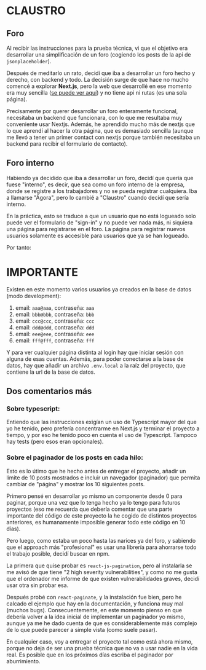 # CLAUSTRO

## Foro

Al recibir las instrucciones para la prueba técnica, vi que el objetivo era desarrollar
una simplificación de un foro (cogiendo los posts de la api de `jsonplaceholder`).

Después de meditarlo un rato, decidí que iba a desarrollar un foro hecho y derecho, con backend y todo. 
La decisión surge de que hace no mucho comencé a explorar **Next.js**, pero la web que desarrollé en ese
momento era muy sencilla ([se puede ver aquí](https://ioracle.es)) y no tiene api ni rutas (es una sola página).

Precisamente por querer desarrollar un foro enteramente funcional, necesitaba un backend que funcionara,
con lo que me resultaba muy conveniente usar Nextjs. Además, he aprendido mucho más de nextjs 
que lo que aprendí al hacer la otra página, que es demasiado sencilla (aunque me llevó a tener un primer
contact con nextjs porque también necesitaba un backend para recibir el formulario de contacto).


## Foro interno

Habiendo ya decidido que iba a desarrollar un foro, decidí que quería que fuese "interno", es decir, 
que sea como un foro interno de la empresa, donde se registre a los trabajadores y no se pueda registrar
cualquiera. Iba a llamarse "Ágora", pero lo cambié a "Claustro" cuando decidí que sería interno.

En la práctica, esto se traduce a que un usuario que no está logueado solo puede ver el formulario de "sign-in"
y no puede ver nada más, ni siquiera una página para registrarse en el foro. La página para registrar nuevos usuarios solamente 
es accesible para usuarios que ya se han logueado.

Por tanto:

# IMPORTANTE

Existen en este momento varios usuarios ya creados en la base de datos (modo development):

1. email: `aaa@aaa`, contraseña: `aaa`
2. email: `bbb@bbb`, contraseña: `bbb`
3. email: `ccc@ccc`, contraseña: `ccc`
4. email: `ddd@ddd`, contraseña: `ddd`
5. email: `eee@eee`, contraseña: `eee`
6. email: `fff@fff`, contraseña: `fff`

Y para ver cualquier página distinta al login hay que iniciar sesión con alguna de esas cuentas.
Además, para poder conectarse a la base de datos, hay que añadir un archivo `.env.local` a la raíz
del proyecto, que contiene la url de la base de datos.

## Dos comentarios más

### Sobre typescript:

Entiendo que las instrucciones exigían un uso de Typescript mayor del que yo he tenido, pero
prefería concentrarme en Next.js y terminar el proyecto a tiempo, y por eso he tenido poco en cuenta el uso
de Typescript. Tampoco hay tests (pero esos eran opcionales).

### Sobre el paginador de los posts en cada hilo:

Esto es lo útimo que he hecho antes de entregar el proyecto, añadir un límite de 10 posts mostrados 
e incluir un navegador (paginador) que permita cambiar de "página" y mostrar los 10 siguientes posts.

Primero pensé en desarrollar yo mismo un componente desde 0 para paginar, porque una vez que lo tenga hecho ya 
lo tengo para futuros proyectos (eso me recuerda que debería comentar que una parte importante del código de este
proyecto la he cogido de distintos proyectos anteriores, es humanamente imposible generar todo este código en 10 días).

Pero luego, como estaba un poco hasta las narices ya del foro, y sabiendo que el approach más "profesional" es usar una librería
para ahorrarse todo el trabajo posible, decidí buscar en npm.

La primera que quise probar es `react-js-pagination`, pero al instalarla se me avisó de que tiene "2 high severity vulnerabilities",
y como no me gusta que el ordenador me informe de que existen vulnerabilidades graves, decidí usar otra sin probar esa.

Después probé con `react-paginate`, y la instalación fue bien, pero he calcado el ejemplo que hay en la documentación, 
y funciona muy mal (muchos bugs). Consecuentemente, en este momento pienso en que debería volver a la idea inicial de 
implementar un paginador yo mismo, aunque ya me he dado cuenta de que es considerablemente más complejo de lo que puede parecer a simple vista (como suele pasar).

En cualquier caso, voy a entregar el proyecto tal como está ahora mismo, porque no deja de ser una prueba técnica que no va a usar nadie
en la vida real. Es posible que en los próximos días escriba el paginador por aburrimiento.